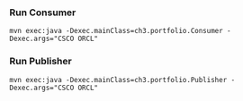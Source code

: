 ### Run Consumer

```
mvn exec:java -Dexec.mainClass=ch3.portfolio.Consumer -Dexec.args="CSCO ORCL"
```

### Run Publisher

```
mvn exec:java -Dexec.mainClass=ch3.portfolio.Publisher -Dexec.args="CSCO ORCL"
```